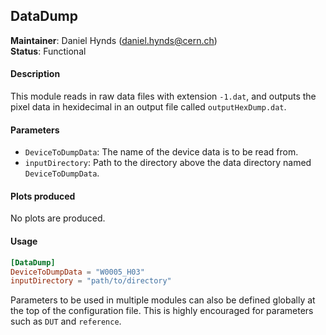 ## DataDump
**Maintainer**: Daniel Hynds (<daniel.hynds@cern.ch>)  
**Status**: Functional

#### Description
This module reads in raw data files with extension `-1.dat`, and outputs the pixel data in hexidecimal in an output file called `outputHexDump.dat`.

#### Parameters
* `DeviceToDumpData`: The name of the device data is to be read from.
* `inputDirectory`: Path to the directory above the data directory named `DeviceToDumpData`.

#### Plots produced
No plots are produced.

#### Usage
```toml
[DataDump]
DeviceToDumpData = "W0005_H03"
inputDirectory = "path/to/directory"

```
Parameters to be used in multiple modules can also be defined globally at the top of the configuration file. This is highly encouraged for parameters such as `DUT` and `reference`.
